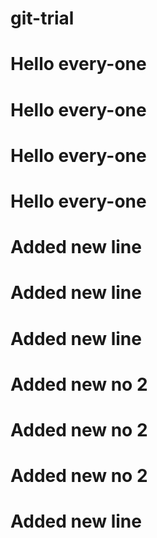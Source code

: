 # git-trial
# Hello every-one
# Hello every-one
# Hello every-one
# Hello every-one
# Added new line
# Added new line
# Added new line
# Added new no 2
# Added new no 2
# Added new no 2
# Added new line
